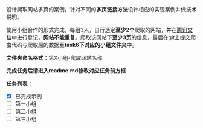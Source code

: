设计爬取网站多页的案例，针对不同的**多页链接方法**设计相应的实现案例并做技术说明。

使用小组合作的形式完成，每组3人，自行选定**至少2个**爬取的网站，并在[腾讯文档](https://docs.qq.com/sheet/DVHZJVE9OcXRZak1k)中进行登记，**网站不能重复**。爬取该网站下**至少3页**的信息，最后在git上提交爬虫代码与爬取后的数据至**task6下对应的小组文件夹**中。

**文件夹命名格式**：第X小组-爬取网站名称

**完成任务后请进入readme.md修改对应任务前方框**

**任务列表：**  
- [x] 已完成示例
- [ ] 第一小组
- [ ] 第二小组  
- [ ] 第三小组 
